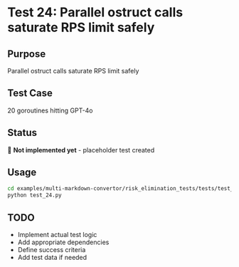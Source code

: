 # Test 24: Parallel ostruct calls saturate RPS limit safely

## Purpose
Parallel ostruct calls saturate RPS limit safely

## Test Case
20 goroutines hitting GPT-4o

## Status
🚧 **Not implemented yet** - placeholder test created

## Usage
```bash
cd examples/multi-markdown-convertor/risk_elimination_tests/tests/test_24_parallel_ostruct_rps
python test_24.py
```

## TODO
- Implement actual test logic
- Add appropriate dependencies
- Define success criteria
- Add test data if needed
